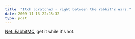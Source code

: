 ```yaml
---
title: "Itch scratched - right between the rabbit's ears."
date: 2009-11-13 22:18:32
type: post
---
```


<p><a href="https://search.cpan.org/~jesus/Net-RabbitMQ-0.0.1/RabbitMQ.pm">Net::RabbitMQ</a>, get it while it's hot.</p>
